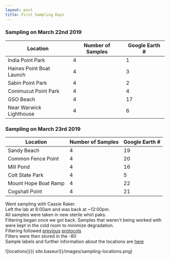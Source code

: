 ```yaml
---
layout: post
title: First Sampling Days
---
```


### Sampling on March 22nd 2019

| Location | Number of Samples | Google Earth # |
|---|---|---|
| India Point Park | 4 | 1 |
| Haines Point Boat Launch | 4 | 3 |
| Sabin Point Park | 4 | 2 |
| Conimucut Point Park | 4 | 4 |
| GSO Beach | 4 | 17 |
| Near Warwick Lighthouse | 4 | 6 |

### Sampling on March 23rd 2019

| Location | Number of Samples | Google Earth # |
|---|---|---|
| Sandy Beach | 4 | 19 |
| Common Fence Point | 4 | 20 |
| Mill Pond | 4 | 16 |
| Colt State Park | 4 | 5 |
| Mount Hope Boat Ramp | 4 | 22 |
| Cogshall Point | 4 | 21 |


Went sampling with Cassie Raker.  
Left the lab at 8:00am and was back at ~12:00pm.  
All samples were taken in new sterile whirl paks.  
Filtering began once we got back. Samples that weren't being worked with were kept in the cold room to minimize degradation.  
Filtering followed [previous](https://github.com/meschedl/Narragansett_Bay_eDNA/blob/master/notebook/Test-Filter-and-Extraction.md) [protocols](https://github.com/meschedl/Narragansett_Bay_eDNA/blob/master/notebook/2019-03-19-Test-Sampling-Extractions.md)  
Filters were then stored in the -80  
Sample labels and further information about the locations are [here](https://github.com/meschedl/Narragansett_Bay_eDNA/blob/master/Sampling/March-2019-Sampling.csv)

![locations]({{ site.baseurl}}/images/sampling-locations.png)
